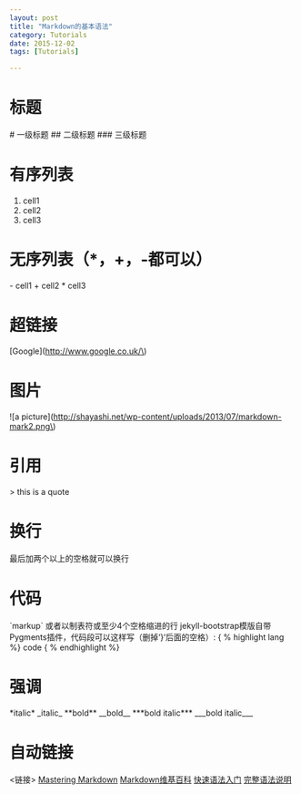 ```yaml
---
layout: post
title: "Markdown的基本语法"
category: Tutorials
date: 2015-12-02
tags: [Tutorials]

---
```


# 标题
\# 一级标题
\## 二级标题
\### 三级标题
# 有序列表
1. cell1
2. cell2
3. cell3

# 无序列表（\*，\+，\-都可以）
\- cell1
\+ cell2
\* cell3
# 超链接
\[Google\]\(http://www.google.co.uk/\)
# 图片
\!\[a picture\]\(http://shayashi.net/wp-content/uploads/2013/07/markdown-mark2.png\)
# 引用
\> this is a quote
# 换行
最后加两个以上的空格就可以换行
# 代码
\`markup\`
或者以制表符或至少4个空格缩进的行
jekyll-bootstrap模版自带Pygments插件，代码段可以这样写（删掉‘}‘后面的空格）:
\{ % highlight lang %\}
code
\{ % endhighlight %\}
# 强调
\*italic\*
\_italic\_
\*\*bold\*\*
\_\_bold\_\_
\*\*\*bold italic\*\*\*
\_\_\_bold italic\_\_\_
# 自动链接
<链接>
[Mastering Markdown](https://guides.github.com/features/mastering-markdown/)
[Markdown维基百科](http://zh.wikipedia.org/wiki/Markdown#.E6.AE.B5.E8.90.BD)
[快速语法入门](http://wowubuntu.com/markdown/basic.html)
[完整语法说明](http://wowubuntu.com/markdown/#backslash)
